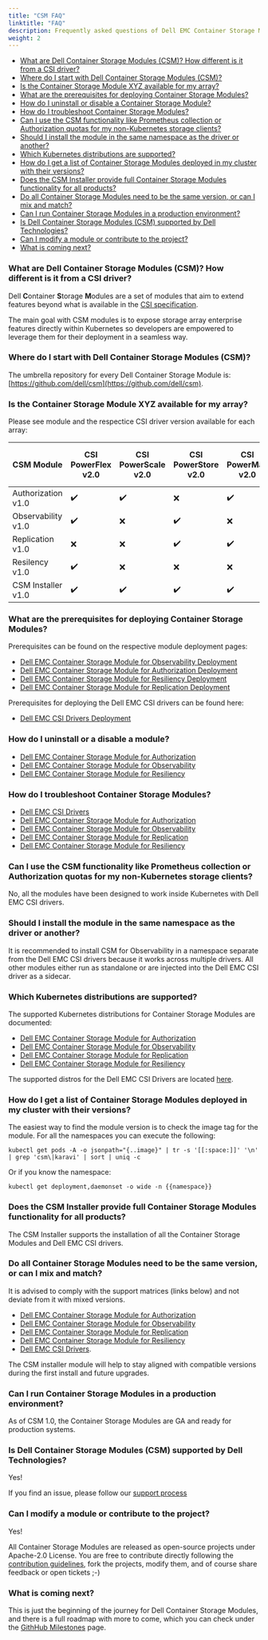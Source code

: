 ```yaml
---
title: "CSM FAQ"
linktitle: "FAQ"
description: Frequently asked questions of Dell EMC Container Storage Modules 
weight: 2
---
```


- [What are Dell Container Storage Modules (CSM)? How different is it from a CSI driver?](#what-are-dell-container-storage-modules-csm-how-different-is-it-from-a-csi-driver)
- [Where do I start with Dell Container Storage Modules (CSM)?](#where-do-i-start-with-dell-container-storage-modules-csm)
- [Is the Container Storage Module XYZ available for my array?](#is-the-container-storage-module-xyz-available-for-my-array)
- [What are the prerequisites for deploying Container Storage Modules?](#what-are-the-prerequisites-for-deploying-container-storage-modules)
- [How do I uninstall or disable a Container Storage Module?](#how-do-i-uninstall-or-a-disable-a-module)
- [How do I troubleshoot Container Storage Modules?](#how-do-i-troubleshoot-container-storage-modules)
- [Can I use the CSM functionality like Prometheus collection or Authorization quotas for my non-Kubernetes storage clients?](#can-i-use-the-csm-functionality-like-prometheus-collection-or-authorization-quotas-for-my-non-kubernetes-storage-clients)
- [Should I install the module in the same namespace as the driver or another?](#should-i-install-the-module-in-the-same-namespace-as-the-driver-or-another)
- [Which Kubernetes distributions are supported?](#which-kubernetes-distributions-are-supported)
- [How do I get a list of Container Storage Modules deployed in my cluster with their versions?](#how-do-i-get-a-list-of-container-storage-modules-deployed-in-my-cluster-with-their-versions)
- [Does the CSM Installer provide full Container Storage Modules functionality for all products?](#does-the-csm-installer-provide-full-container-storage-modules-functionality-for-all-products)
- [Do all Container Storage Modules need to be the same version, or can I mix and match?](#do-all-container-storage-modules-need-to-be-the-same-version-or-can-i-mix-and-match)
- [Can I run Container Storage Modules in a production environment?](#can-i-run-container-storage-modules-in-a-production-environment)
- [Is Dell Container Storage Modules (CSM) supported by Dell Technologies?](#is-dell-container-storage-modules-csm-supported-by-dell-technologies)
- [Can I modify a module or contribute to the project?](#can-i-modify-a-module-or-contribute-to-the-project)
- [What is coming next?](#what-is-coming-next)

### What are Dell Container Storage Modules (CSM)? How different is it from a CSI driver?
Dell **C**ontainer **S**torage **M**odules  are a set of modules that aim to extend features beyond what is available in the [CSI specification](https://kubernetes-csi.github.io/docs/).

The main goal with CSM modules is to expose storage array enterprise features directly within Kubernetes so developers are empowered to leverage them for their deployment in a seamless way.

### Where do I start with Dell Container Storage Modules (CSM)?
The umbrella repository for every Dell Container Storage Module is: [https://github.com/dell/csm](https://github.com/dell/csm).

### Is the Container Storage Module XYZ available for my array?
Please see module and the respectice CSI driver version available for each array:

| CSM Module        | CSI PowerFlex v2.0 | CSI PowerScale v2.0 | CSI PowerStore v2.0 | CSI PowerMax v2.0 | CSI Unity XT v2.0    |
| ----------------- | -------------- | --------------- | --------------- | ------------- | --------------- |
| Authorization v1.0| ✔️              | ✔️               | ❌              | ✔️             | ❌            |
| Observability v1.0| ✔️              | ❌              | ✔️               | ❌            | ❌            |
| Replication   v1.0| ❌             | ❌              | ✔️               | ✔️             | ❌            |
| Resilency     v1.0| ✔️              | ❌              | ❌              | ❌            | ✔️             |
| CSM Installer v1.0| ✔️              | ✔️               | ✔️               | ✔️             | ✔️             |

### What are the prerequisites for deploying Container Storage Modules?
Prerequisites can be found on the respective module deployment pages:
- [Dell EMC Container Storage Module for Observability Deployment](../observability/deployment/#prerequisites)
- [Dell EMC Container Storage Module for Authorization Deployment](../authorization/deployment/#prerequisites)
- [Dell EMC Container Storage Module for Resiliency Deployment](../resiliency/deployment/)
- [Dell EMC Container Storage Module for Replication Deployment](../replication/deployment/installation/#before-you-begin)

Prerequisites for deploying the Dell EMC CSI drivers can be found here:
- [Dell EMC CSI Drivers Deployment](../csidriver/installation/)

### How do I uninstall or a disable a module?
- [Dell EMC Container Storage Module for Authorization](../authorization/uninstallation/)
- [Dell EMC Container Storage Module for Observability](../observability/uninstall/)
- [Dell EMC Container Storage Module for Resiliency](../resiliency/uninstallation/)

### How do I troubleshoot Container Storage Modules?
- [Dell EMC CSI Drivers](../csidriver/troubleshooting/)
- [Dell EMC Container Storage Module for Authorization](../authorization/troubleshooting/)
- [Dell EMC Container Storage Module for Observability](../observability/troubleshooting/)
- [Dell EMC Container Storage Module for Replication](../replication/troubleshooting/)
- [Dell EMC Container Storage Module for Resiliency](../resiliency/troubleshooting/)

### Can I use the CSM functionality like Prometheus collection or Authorization quotas for my non-Kubernetes storage clients?
No, all the modules have been designed to work inside Kubernetes with Dell EMC CSI drivers.

### Should I install the module in the same namespace as the driver or another?
It is recommended to install CSM for Observability in a namespace separate from the Dell EMC CSI drivers because it works across multiple drivers.  All other modules either run as standalone or are injected into the Dell EMC CSI driver as a sidecar.

### Which Kubernetes distributions are supported?
The supported Kubernetes distributions for Container Storage Modules are documented:
- [Dell EMC Container Storage Module for Authorization](../authorization/#supported-operating-systemscontainer-orchestrator-platforms)
- [Dell EMC Container Storage Module for Observability](../observability/#supported-operating-systemscontainer-orchestrator-platforms)
- [Dell EMC Container Storage Module for Replication](../replication/#supported-operating-systemscontainer-orchestrator-platforms)
- [Dell EMC Container Storage Module for Resiliency](../resiliency/#supported-operating-systemscontainer-orchestrator-platforms)

The supported distros for the Dell EMC CSI Drivers are located [here](../csidriver/#supported-operating-systemscontainer-orchestrator-platforms).

### How do I get a list of Container Storage Modules deployed in my cluster with their versions?
The easiest way to find the module version is to check the image tag for the module. For all the namespaces you can execute the following:
```
kubectl get pods -A -o jsonpath="{..image}" | tr -s '[[:space:]]' '\n' | grep 'csm\|karavi' | sort | uniq -c
```
Or if you know the namespace:
```
kubectl get deployment,daemonset -o wide -n {{namespace}}
```

### Does the CSM Installer provide full Container Storage Modules functionality for all products?
The CSM Installer supports the installation of all the Container Storage Modules and Dell EMC CSI drivers.

### Do all Container Storage Modules need to be the same version, or can I mix and match?
It is advised to comply with the support matrices (links below) and not deviate from it with mixed versions.
- [Dell EMC Container Storage Module for Authorization](../authorization/#supported-operating-systemscontainer-orchestrator-platforms)
- [Dell EMC Container Storage Module for Observability](../observability/#supported-operating-systemscontainer-orchestrator-platforms)
- [Dell EMC Container Storage Module for Replication](../replication/#supported-operating-systemscontainer-orchestrator-platforms)
- [Dell EMC Container Storage Module for Resiliency](../resiliency/#supported-operating-systemscontainer-orchestrator-platforms)
- [Dell EMC CSI Drivers](../csidriver/#supported-operating-systemscontainer-orchestrator-platforms).

The CSM installer module will help to stay aligned with compatible versions during the first install and future upgrades.

### Can I run Container Storage Modules in a production environment?
As of CSM 1.0, the Container Storage Modules are GA and ready for production systems.

### Is Dell Container Storage Modules (CSM) supported by Dell Technologies?
Yes!

If you find an issue, please follow our [support process](../support/)

### Can I modify a module or contribute to the project?
Yes!

All Container Storage Modules are released as open-source projects under Apache-2.0 License. You are free to contribute directly following the [contribution guidelines](https://github.com/dell/csm/blob/main/docs/CONTRIBUTING.md), fork the projects, modify them, and of course share feedback or open tickets ;-)

### What is coming next?
This is just the beginning of the journey for Dell Container Storage Modules, and there is a full roadmap with more to come, which you can check under the [GithHub Milestones](https://github.com/dell/csm/milestones) page.
